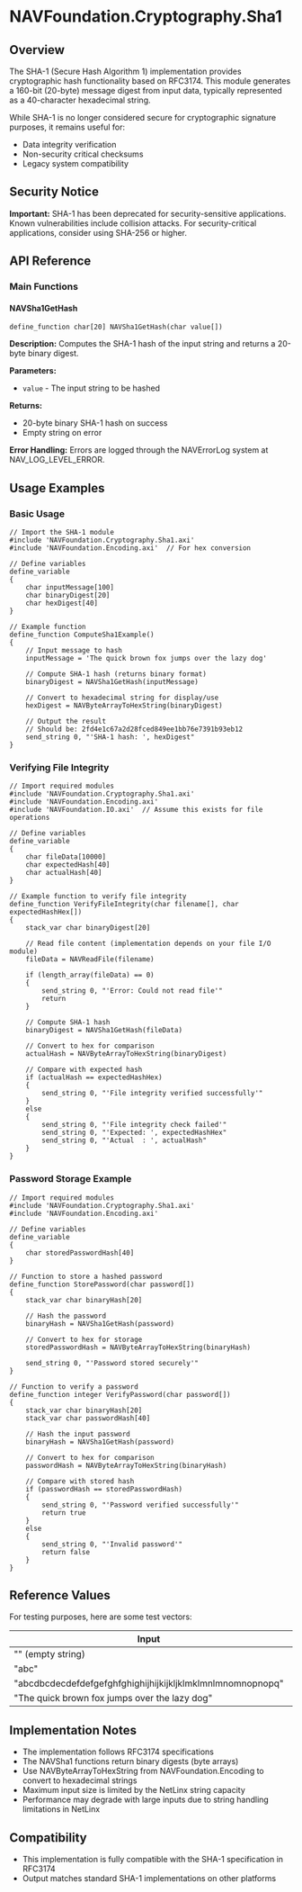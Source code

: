 # NAVFoundation.Cryptography.Sha1

## Overview

The SHA-1 (Secure Hash Algorithm 1) implementation provides cryptographic hash functionality based on RFC3174. This module generates a 160-bit (20-byte) message digest from input data, typically represented as a 40-character hexadecimal string.

While SHA-1 is no longer considered secure for cryptographic signature purposes, it remains useful for:

- Data integrity verification
- Non-security critical checksums
- Legacy system compatibility

## Security Notice

**Important:** SHA-1 has been deprecated for security-sensitive applications. Known vulnerabilities include collision attacks. For security-critical applications, consider using SHA-256 or higher.

## API Reference

### Main Functions

#### NAVSha1GetHash

```
define_function char[20] NAVSha1GetHash(char value[])
```

**Description:** Computes the SHA-1 hash of the input string and returns a 20-byte binary digest.

**Parameters:**

- `value` - The input string to be hashed

**Returns:**

- 20-byte binary SHA-1 hash on success
- Empty string on error

**Error Handling:**
Errors are logged through the NAVErrorLog system at NAV_LOG_LEVEL_ERROR.

## Usage Examples

### Basic Usage

```netlinx
// Import the SHA-1 module
#include 'NAVFoundation.Cryptography.Sha1.axi'
#include 'NAVFoundation.Encoding.axi'  // For hex conversion

// Define variables
define_variable
{
    char inputMessage[100]
    char binaryDigest[20]
    char hexDigest[40]
}

// Example function
define_function ComputeSha1Example()
{
    // Input message to hash
    inputMessage = 'The quick brown fox jumps over the lazy dog'

    // Compute SHA-1 hash (returns binary format)
    binaryDigest = NAVSha1GetHash(inputMessage)

    // Convert to hexadecimal string for display/use
    hexDigest = NAVByteArrayToHexString(binaryDigest)

    // Output the result
    // Should be: 2fd4e1c67a2d28fced849ee1bb76e7391b93eb12
    send_string 0, "'SHA-1 hash: ', hexDigest"
}
```

### Verifying File Integrity

```netlinx
// Import required modules
#include 'NAVFoundation.Cryptography.Sha1.axi'
#include 'NAVFoundation.Encoding.axi'
#include 'NAVFoundation.IO.axi'  // Assume this exists for file operations

// Define variables
define_variable
{
    char fileData[10000]
    char expectedHash[40]
    char actualHash[40]
}

// Example function to verify file integrity
define_function VerifyFileIntegrity(char filename[], char expectedHashHex[])
{
    stack_var char binaryDigest[20]

    // Read file content (implementation depends on your file I/O module)
    fileData = NAVReadFile(filename)

    if (length_array(fileData) == 0)
    {
        send_string 0, "'Error: Could not read file'"
        return
    }

    // Compute SHA-1 hash
    binaryDigest = NAVSha1GetHash(fileData)

    // Convert to hex for comparison
    actualHash = NAVByteArrayToHexString(binaryDigest)

    // Compare with expected hash
    if (actualHash == expectedHashHex)
    {
        send_string 0, "'File integrity verified successfully'"
    }
    else
    {
        send_string 0, "'File integrity check failed'"
        send_string 0, "'Expected: ', expectedHashHex"
        send_string 0, "'Actual  : ', actualHash"
    }
}
```

### Password Storage Example

```netlinx
// Import required modules
#include 'NAVFoundation.Cryptography.Sha1.axi'
#include 'NAVFoundation.Encoding.axi'

// Define variables
define_variable
{
    char storedPasswordHash[40]
}

// Function to store a hashed password
define_function StorePassword(char password[])
{
    stack_var char binaryHash[20]

    // Hash the password
    binaryHash = NAVSha1GetHash(password)

    // Convert to hex for storage
    storedPasswordHash = NAVByteArrayToHexString(binaryHash)

    send_string 0, "'Password stored securely'"
}

// Function to verify a password
define_function integer VerifyPassword(char password[])
{
    stack_var char binaryHash[20]
    stack_var char passwordHash[40]

    // Hash the input password
    binaryHash = NAVSha1GetHash(password)

    // Convert to hex for comparison
    passwordHash = NAVByteArrayToHexString(binaryHash)

    // Compare with stored hash
    if (passwordHash == storedPasswordHash)
    {
        send_string 0, "'Password verified successfully'"
        return true
    }
    else
    {
        send_string 0, "'Invalid password'"
        return false
    }
}
```

## Reference Values

For testing purposes, here are some test vectors:

| Input                                                      | Expected SHA-1 Hash                      |
| ---------------------------------------------------------- | ---------------------------------------- |
| "" (empty string)                                          | da39a3ee5e6b4b0d3255bfef95601890afd80709 |
| "abc"                                                      | a9993e364706816aba3e25717850c26c9cd0d89d |
| "abcdbcdecdefdefgefghfghighijhijkijkljklmklmnlmnomnopnopq" | 84983e441c3bd26ebaae4aa1f95129e5e54670f1 |
| "The quick brown fox jumps over the lazy dog"              | 2fd4e1c67a2d28fced849ee1bb76e7391b93eb12 |

## Implementation Notes

- The implementation follows RFC3174 specifications
- The NAVSha1 functions return binary digests (byte arrays)
- Use NAVByteArrayToHexString from NAVFoundation.Encoding to convert to hexadecimal strings
- Maximum input size is limited by the NetLinx string capacity
- Performance may degrade with large inputs due to string handling limitations in NetLinx

## Compatibility

- This implementation is fully compatible with the SHA-1 specification in RFC3174
- Output matches standard SHA-1 implementations on other platforms
